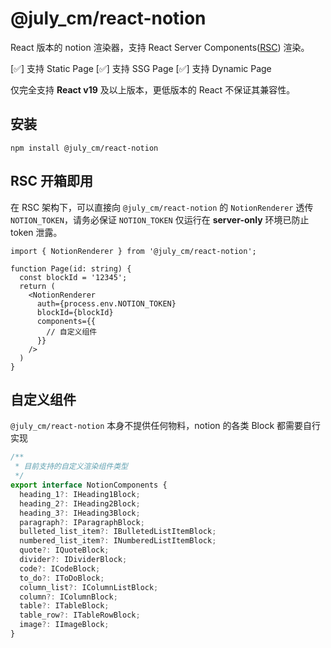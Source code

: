 # @july_cm/react-notion

React 版本的 notion 渲染器，支持 React Server Components([RSC](https://react.dev/reference/rsc/server-components)) 渲染。

[✅] 支持 Static Page
[✅] 支持 SSG Page
[✅] 支持 Dynamic Page

仅完全支持 **React v19** 及以上版本，更低版本的 React 不保证其兼容性。

## 安装

```
npm install @july_cm/react-notion
```

## RSC 开箱即用

在 RSC 架构下，可以直接向 `@july_cm/react-notion` 的 `NotionRenderer` 透传 `NOTION_TOKEN`，请务必保证 `NOTION_TOKEN` 仅运行在 **server-only** 环境已防止 token 泄露。

```tsx
import { NotionRenderer } from '@july_cm/react-notion';

function Page(id: string) {
  const blockId = '12345';
  return (
    <NotionRenderer
      auth={process.env.NOTION_TOKEN}
      blockId={blockId}
      components={{
        // 自定义组件
      }}
    />
  )
}
```

## 自定义组件

`@july_cm/react-notion` 本身不提供任何物料，notion 的各类 Block 都需要自行实现

```ts
/**
 * 目前支持的自定义渲染组件类型
 */
export interface NotionComponents {
  heading_1?: IHeading1Block;
  heading_2?: IHeading2Block;
  heading_3?: IHeading3Block;
  paragraph?: IParagraphBlock;
  bulleted_list_item?: IBulletedListItemBlock;
  numbered_list_item?: INumberedListItemBlock;
  quote?: IQuoteBlock;
  divider?: IDividerBlock;
  code?: ICodeBlock;
  to_do?: IToDoBlock;
  column_list?: IColumnListBlock;
  column?: IColumnBlock;
  table?: ITableBlock;
  table_row?: ITableRowBlock;
  image?: IImageBlock;
}
```
